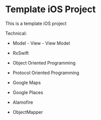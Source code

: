 # Template iOS Project

This is a template iOS project

Technical: 
  + Model - View - View Model 
  + RxSwift
  + Object Oriented Programming
  + Protocol Oriented Programming
  
  + Google Maps
  + Google Places
  + Alamofire
  + ObjectMapper
  
  
